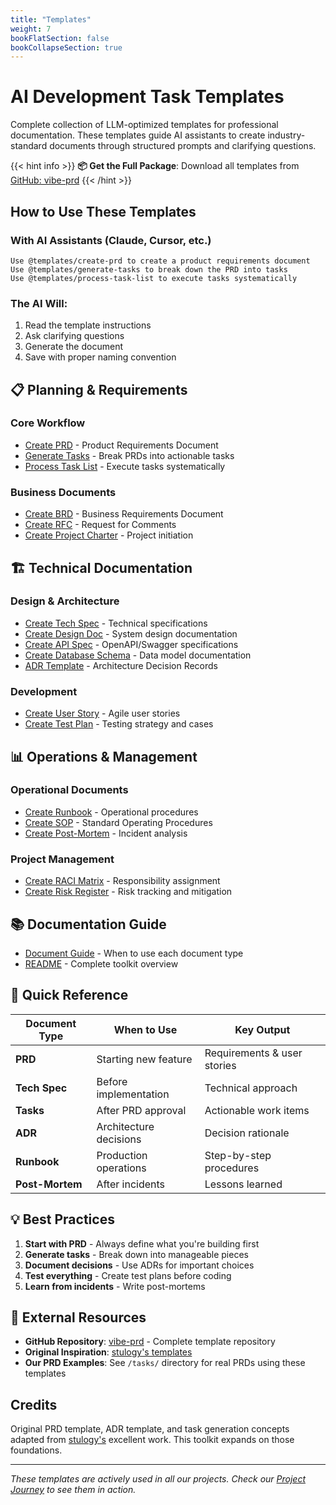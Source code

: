 ```yaml
---
title: "Templates"
weight: 7
bookFlatSection: false
bookCollapseSection: true
---
```


# AI Development Task Templates

Complete collection of LLM-optimized templates for professional documentation. These templates guide AI assistants to create industry-standard documents through structured prompts and clarifying questions.

{{< hint info >}}
**📦 Get the Full Package**: Download all templates from [GitHub: vibe-prd](https://github.com/jeremylongshore/vibe-prd)
{{< /hint >}}

## How to Use These Templates

### With AI Assistants (Claude, Cursor, etc.)
```
Use @templates/create-prd to create a product requirements document
Use @templates/generate-tasks to break down the PRD into tasks
Use @templates/process-task-list to execute tasks systematically
```

### The AI Will:
1. Read the template instructions
2. Ask clarifying questions
3. Generate the document
4. Save with proper naming convention

## 📋 Planning & Requirements

### Core Workflow
- [Create PRD](/docs/templates/create-prd/) - Product Requirements Document
- [Generate Tasks](/docs/templates/generate-tasks/) - Break PRDs into actionable tasks
- [Process Task List](/docs/templates/process-task-list/) - Execute tasks systematically

### Business Documents
- [Create BRD](/docs/templates/create-brd/) - Business Requirements Document
- [Create RFC](/docs/templates/create-rfc/) - Request for Comments
- [Create Project Charter](/docs/templates/create-project-charter/) - Project initiation

## 🏗️ Technical Documentation

### Design & Architecture
- [Create Tech Spec](/docs/templates/create-tech-spec/) - Technical specifications
- [Create Design Doc](/docs/templates/create-design-doc/) - System design documentation
- [Create API Spec](/docs/templates/create-api-spec/) - OpenAPI/Swagger specifications
- [Create Database Schema](/docs/templates/create-database-schema/) - Data model documentation
- [ADR Template](/docs/templates/adr-template/) - Architecture Decision Records

### Development
- [Create User Story](/docs/templates/create-user-story/) - Agile user stories
- [Create Test Plan](/docs/templates/create-test-plan/) - Testing strategy and cases

## 📊 Operations & Management

### Operational Documents
- [Create Runbook](/docs/templates/create-runbook/) - Operational procedures
- [Create SOP](/docs/templates/create-sop/) - Standard Operating Procedures
- [Create Post-Mortem](/docs/templates/create-post-mortem/) - Incident analysis

### Project Management
- [Create RACI Matrix](/docs/templates/create-raci-matrix/) - Responsibility assignment
- [Create Risk Register](/docs/templates/create-risk-register/) - Risk tracking and mitigation

## 📚 Documentation Guide

- [Document Guide](/docs/templates/DOCUMENT_GUIDE/) - When to use each document type
- [README](/docs/templates/README/) - Complete toolkit overview

## 🎯 Quick Reference

| Document Type | When to Use | Key Output |
|--------------|-------------|------------|
| **PRD** | Starting new feature | Requirements & user stories |
| **Tech Spec** | Before implementation | Technical approach |
| **Tasks** | After PRD approval | Actionable work items |
| **ADR** | Architecture decisions | Decision rationale |
| **Runbook** | Production operations | Step-by-step procedures |
| **Post-Mortem** | After incidents | Lessons learned |

## 💡 Best Practices

1. **Start with PRD** - Always define what you're building first
2. **Generate tasks** - Break down into manageable pieces
3. **Document decisions** - Use ADRs for important choices
4. **Test everything** - Create test plans before coding
5. **Learn from incidents** - Write post-mortems

## 🔗 External Resources

- **GitHub Repository**: [vibe-prd](https://github.com/jeremylongshore/vibe-prd) - Complete template repository
- **Original Inspiration**: [stulogy's templates](https://github.com/stulogy)
- **Our PRD Examples**: See `/tasks/` directory for real PRDs using these templates

## Credits

Original PRD template, ADR template, and task generation concepts adapted from [stulogy's](https://github.com/stulogy) excellent work. This toolkit expands on those foundations.

---

*These templates are actively used in all our projects. Check our [Project Journey](/docs/journey/) to see them in action.*
